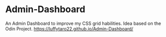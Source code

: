 # Admin-Dashboard
An Admin Dashboard to improve my CSS grid habilities. Idea based on the Odin Project. https://luffytaro22.github.io/Admin-Dashboard/
